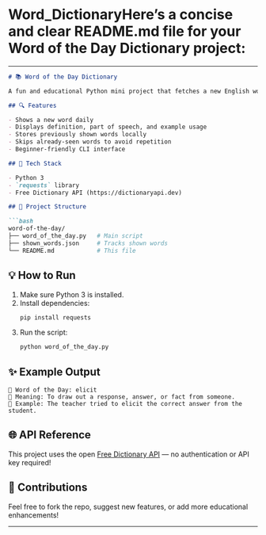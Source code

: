 # Word_DictionaryHere’s a concise and clear **README.md** file for your **Word of the Day Dictionary** project:

---

```markdown
# 📚 Word of the Day Dictionary

A fun and educational Python mini project that fetches a new English word every day along with its meaning using the [Free Dictionary API](https://dictionaryapi.dev/). Great for improving vocabulary and learning how to work with APIs and JSON in Python.

## 🔍 Features

- Shows a new word daily
- Displays definition, part of speech, and example usage
- Stores previously shown words locally
- Skips already-seen words to avoid repetition
- Beginner-friendly CLI interface

## 🚀 Tech Stack

- Python 3
- `requests` library
- Free Dictionary API (https://dictionaryapi.dev)

## 📁 Project Structure

```bash
word-of-the-day/
├── word_of_the_day.py   # Main script
├── shown_words.json     # Tracks shown words
└── README.md            # This file
```

## 💡 How to Run

1. Make sure Python 3 is installed.
2. Install dependencies:
   ```bash
   pip install requests
   ```
3. Run the script:
   ```bash
   python word_of_the_day.py
   ```

## ✨ Example Output

```
📖 Word of the Day: elicit
📘 Meaning: To draw out a response, answer, or fact from someone.
💬 Example: The teacher tried to elicit the correct answer from the student.
```

## 🌐 API Reference

This project uses the open [Free Dictionary API](https://dictionaryapi.dev/) — no authentication or API key required!

## 🙌 Contributions

Feel free to fork the repo, suggest new features, or add more educational enhancements!

---
